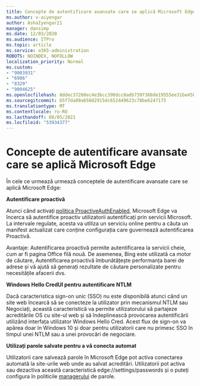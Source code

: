 ```yaml
---
title: Concepte de autentificare avansate care se aplică Microsoft Edge
ms.author: v-aiyengar
author: AshaIyengar21
manager: dansimp
ms.date: 12/03/2020
ms.audience: ITPro
ms.topic: article
ms.service: o365-administration
ROBOTS: NOINDEX, NOFOLLOW
localization_priority: Normal
ms.custom:
- "9003931"
- "6986"
- "8329"
- "9004625"
ms.openlocfilehash: 8ddec37260ec4e3bcc390dcc8adb7397368de19555ee31be458be033d3886386
ms.sourcegitcommit: b5f7da89a650d2915dc652449623c78be6247175
ms.translationtype: MT
ms.contentlocale: ro-RO
ms.lasthandoff: 08/05/2021
ms.locfileid: "53934377"
---
```

# <a name="advanced-authentication-concepts-applicable-to-microsoft-edge"></a>Concepte de autentificare avansate care se aplică Microsoft Edge

În cele ce urmează urmează conceptele de autentificare avansate care se aplică Microsoft Edge:

**Autentificare proactivă**

Atunci când activați [politica ProactiveAuthEnabled,](https://go.microsoft.com/fwlink/?linkid=2134621) Microsoft Edge va încerca să autentifice proactiv utilizatorii autentificați prin servicii Microsoft. La intervale regulate, acesta va utiliza un serviciu online pentru a căuta un manifest actualizat care conține configurația care guvernează autentificarea Proactivă.

Avantaje: Autentificarea proactivă permite autentificarea la servicii cheie, cum ar fi pagina Office filă nouă. De asemenea, Bing este utilizată ca motor de căutare, Autentificarea proactivă îmbunătățește performanța barei de adrese și vă ajută să generați rezultate de căutare personalizate pentru necesitățile afacerii dvs.

**Windows Hello CredUI pentru autentificare NTLM**

Dacă caracteristica sign-on unic (SSO) nu este disponibilă atunci când un site web încearcă să se conecteze la utilizator prin mecanismul NTLM sau Negociați, această caracteristică va permite utilizatorului să partajeze acreditările OS cu site-ul web și să îndeplinească provocarea autentificării utilizând interfața utilizator Windows Hello Cred. Acest flux de sign-on va apărea doar în Windows 10 și doar pentru utilizatorii care nu primesc SSO în timpul unei NTLM sau a unei provocări de negociare.

**Utilizați parole salvate pentru a vă conecta automat**

Utilizatorii care salvează parole în Microsoft Edge pot activa conectarea automată la site-urile web unde au salvat acreditări. Utilizatorii pot activa sau dezactiva această caracteristică edge://settings/passwords și o puteți configura în politicile [managerului](https://go.microsoft.com/fwlink/?linkid=2134622) de parole.
